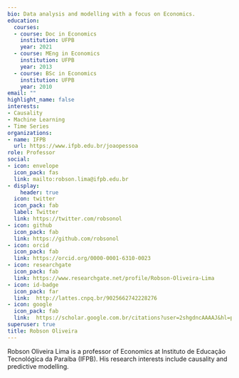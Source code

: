 ```yaml
---
bio: Data analysis and modelling with a focus on Economics.
education:
  courses:
  - course: Doc in Economics
    institution: UFPB
    year: 2021
  - course: MEng in Economics
    institution: UFPB
    year: 2013
  - course: BSc in Economics
    institution: UFPB
    year: 2010
email: ""
highlight_name: false
interests:
- Causality 
- Machine Learning
- Time Series
organizations:
- name: IFPB
  url: https://www.ifpb.edu.br/joaopessoa
role: Professor
social:
- icon: envelope
  icon_pack: fas
  link: mailto:robson.lima@ifpb.edu.br
- display:
    header: true
  icon: twitter
  icon_pack: fab
  label: Twitter
  link: https://twitter.com/robsonol
- icon: github
  icon_pack: fab
  link: https://github.com/robsonol
- icon: orcid
  icon_pack: fab
  link: https://orcid.org/0000-0001-6310-0023
- icon: researchgate
  icon_pack: fab
  link: https://www.researchgate.net/profile/Robson-Oliveira-Lima
- icon: id-badge
  icon_pack: far
  link:  http://lattes.cnpq.br/9025662742228276
- icon: google
  icon_pack: fab
  link:  https://scholar.google.com.br/citations?user=2shgdncAAAAJ&hl=pt-BR
superuser: true
title: Robson Oliveira 
---
```


Robson Oliveira Lima is a professor of Economics at Instituto de Educação Tecnológica da Paraíba (IFPB). His research interests include causality and predictive modelling.

